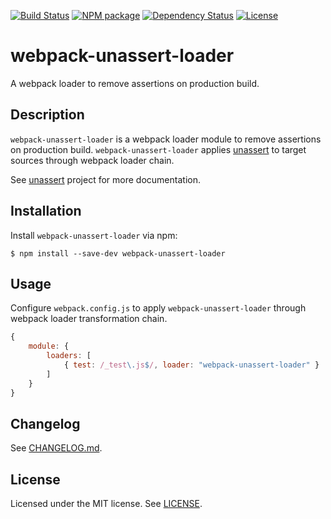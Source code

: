 [![Build Status][travis-image]][travis-url]
[![NPM package][npm-image]][npm-url]
[![Dependency Status][depstat-image]][depstat-url]
[![License][license-image]][license-url]

# webpack-unassert-loader

A webpack loader to remove assertions on production build.

## Description

`webpack-unassert-loader` is a webpack loader module to remove assertions on production build.
`webpack-unassert-loader` applies [unassert](https://github.com/twada/unassert) to target sources through webpack loader chain.

See [unassert](https://github.com/twada/unassert) project for more documentation.

## Installation

Install `webpack-unassert-loader` via npm:

```console
$ npm install --save-dev webpack-unassert-loader
```

## Usage

Configure `webpack.config.js` to apply `webpack-unassert-loader` through webpack loader transformation chain.

```js
{
    module: {
        loaders: [
            { test: /_test\.js$/, loader: "webpack-unassert-loader" }
        ]
    }
}
```

## Changelog

See [CHANGELOG.md](https://github.com/zoncoen/webpack-unassert-loader/blob/master/CHANGELOG.md).

## License

Licensed under the MIT license. See [LICENSE](https://github.com/zoncoen/webpack-unassert-loader/blob/master/LICENSE).

[travis-url]: https://travis-ci.org/zoncoen/webpack-unassert-loader
[travis-image]: https://secure.travis-ci.org/zoncoen/webpack-unassert-loader.svg?branch=master

[npm-url]: https://npmjs.org/package/webpack-unassert-loader
[npm-image]: https://badge.fury.io/js/webpack-unassert-loader.svg

[depstat-url]: https://gemnasium.com/zoncoen/webpack-unassert-loader
[depstat-image]: https://gemnasium.com/zoncoen/webpack-unassert-loader.svg

[license-url]: https://github.com/zoncoen/webpack-unassert-loader/blob/master/LICENSE
[license-image]: http://img.shields.io/badge/license-MIT-brightgreen.svg?style=flat
